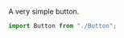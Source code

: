 A very simple button.        
```jsx                       
import Button from "./Button";                                               <Button text="We Salute You!" />
```
